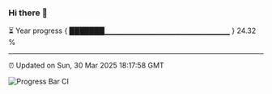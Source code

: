 ### Hi there 👋

⏳ Year progress { ███████▁▁▁▁▁▁▁▁▁▁▁▁▁▁▁▁▁▁▁▁▁▁▁ } 24.32 %

---

⏰ Updated on Sun, 30 Mar 2025 18:17:58 GMT

![Progress Bar CI](https://github.com/liununu/liununu/workflows/Progress%20Bar%20CI/badge.svg)
